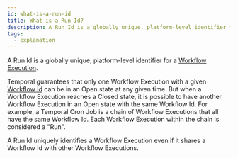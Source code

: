 ```yaml
---
id: what-is-a-run-id
title: What is a Run Id?
description: A Run Id is a globally unique, platform-level identifier for a Workflow Execution.
tags:
  - explanation
---
```


A Run Id is a globally unique, platform-level identifier for a [Workflow Execution](/docs/content/what-is-a-workflow-execution).

Temporal guarantees that only one Workflow Execution with a given [Workflow Id](/docs/content/what-is-a-workflow-id) can be in an Open state at any given time.
But when a Workflow Execution reaches a Closed state, it is possible to have another Workflow Execution in an Open state with the same Workflow Id.
For example, a Temporal Cron Job is a chain of Workflow Executions that all have the same Workflow Id.
Each Workflow Execution within the chain is considered a "Run".

A Run Id uniquely identifies a Workflow Execution even if it shares a Workflow Id with other Workflow Executions.
